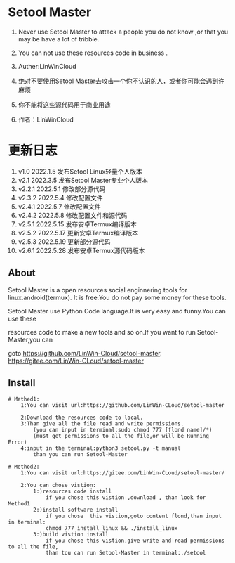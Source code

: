 # Setool Master

1. Never use Setool Master to attack a people you do not know ,or that you may be have a lot of tribble. 
2. You can not use these resources code in business .
3. Auther:LinWinCloud

1. 绝对不要使用Setool Master去攻击一个你不认识的人，或者你可能会遇到许麻烦
2. 你不能将这些源代码用于商业用途
3. 作者：LinWinCloud

# 更新日志
 1. v1.0 2022.1.5 发布Setool Linux轻量个人版本
 2. v2.1 2022.3.5 发布Setool Master专业个人版本
 3. v2.2.1 2022.5.1 修改部分源代码
 4. v2.3.2 2022.5.4 修改配置文件
 5. v2.4.1 2022.5.7 修改配置文件
 6. v2.4.2 2022.5.8 修改配置文件和源代码
 7. v2.5.1 2022.5.15 发布安卓Termux编译版本
 8. v2.5.2 2022.5.17 更新安卓Termux编译版本
 9. v2.5.3 2022.5.19 更新部分源代码
 10. v2.6.1 2022.5.28 发布安卓Termux源代码版本

## About

  Setool Master is a open resources social enginnering tools for linux.android(termux).
It is free.You do not pay some money for these tools.

  Setool Master use Python Code language.It is very easy and funny.You can use these 
  
resources code to make a new tools and so on.If you want to run Setool-Master,you can 

goto https://github.com/LinWin-Cloud/setool-master. https://gitee.com/LinWin-CLoud/setool-master

## Install

    # Methed1:
        1:You can visit url:https://github.com/LinWin-CLoud/setool-master
        
        2:Download the resources code to local.
        3:Than give all the file read and write permissions.
            (you can input in terminal:sudo chmod 777 [flond name]/*)
            (must get permissions to all the file,or will be Running Error)
        4:input in the terminal:python3 setool.py -t manual
            than you can run Setool-Master
            
    # Method2:
        1:You can visit url:https://gitee.com/LinWin-CLoud/setool-master/
        
        2:You can chose vistion:
            1:)resources code install
                if you chose this vistion ,download , than look for Method1
            2:)install software install
                if you chose  this vistion,goto content flond,than input in terminal:
                chmod 777 install_linux && ./install_linux
            3:)build vistion install
                if you chose this vistion,give write and read permissions to all the file,
                than tou can run Setool-Master in terminal:./setool
